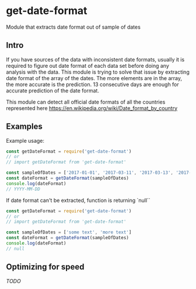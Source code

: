 # get-date-format

Module that extracts date format out of sample of dates

## Intro

If you have sources of the data with inconsistent date formats, usually it is required to figure out date format of each data set before doing any analysis with the data. This module is trying to solve that issue by extracting date format of the array of the dates. The more elements are in the array, the more accurate is the prediction. 13 consecutive days are enough for accurate prediction of the date format.

This module can detect all official date formats of all the countries represented here https://en.wikipedia.org/wiki/Date_format_by_country

## Examples

Example usage:

```javascript
const getDateFormat = require('get-date-format')
// or
// import getDateFormat from 'get-date-format'

const sampleOfDates = ['2017-01-01', '2017-03-11', '2017-03-13', '2017-12-12']
const dateFormat = getDateFormat(sampleOfDates)
console.log(dateFormat)
// YYYY-MM-DD
```

If date format can't be extracted, function is returning `null``

```javascript
const getDateFormat = require('get-date-format')
// or
// import getDateFormat from 'get-date-format'

const sampleOfDates = ['some text', 'more text']
const dateFormat = getDateFormat(sampleOfDates)
console.log(dateFormat)
// null
```

## Optimizing for speed

*TODO*
